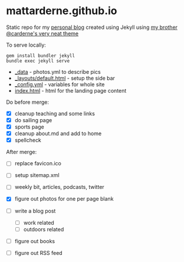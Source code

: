 # mattarderne.github.io

Static repo for my [personal blog](https://rdrn.dev/) created using Jekyll using [my brother @carderne's very neat theme](https://github.com/carderne/carderne.github.io)

To serve locally:
```
gem install bundler jekyll
bundle exec jekyll serve
```



* [_data](/_data) - photos.yml to describe pics
* [_layouts/default.html](/_layouts/default.html) -  setup the side bar
* [_config.yml](/_config.yml) -  variables for whole site
* [index.html](/index.html) -  html for the landing page content




Do
before merge:

- [x] cleanup teaching and some links
- [x] do sailing page
- [x] sports page
- [x] cleanup about.md and add to home
- [x] spellcheck

After merge:
- [ ] replace favicon.ico
- [ ] setup sitemap.xml
- [ ] weekly bit, articles, podcasts, twitter
- [x] figure out photos for one per page blank
- [ ] write a blog post
    - [ ]  work related
    - [ ]  outdoors related
- [ ] figure out books  
- [ ] figure out RSS feed

